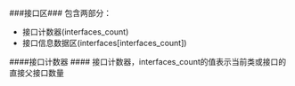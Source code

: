 ###接口区###
包含两部分：
- 接口计数器(interfaces_count)
- 接口信息数据区(interfaces[interfaces_count])

####接口计数器 ####
接口计数器，interfaces_count的值表示当前类或接口的直接父接口数量